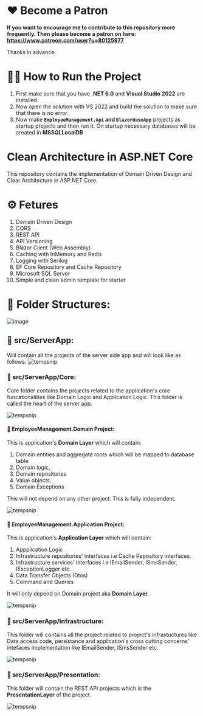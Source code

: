 <!---
# 🔥 Attention!!

**Currently, .NET MAUI is in preview, and setting up the environment for the .NET MAUI is quite tricky and challenging. So if you would like to ignore/skip .NET MAUI for now then, simply remove the `MauiBlazorApp` and `MauiBlazorApp.WinUI` projects from the solution and build the solution. Now everything should work fine!**
-->

# ❤️ Become a Patron
**If you want to encourage me to contribute to this repository more frequently. Then please become a patron on here: https://www.patreon.com/user?u=80125977**

Thanks in advance.

# 🏃‍♂️ How to Run the Project
  1. First make sure that you have **.NET 6.0** and **Visual Studio 2022** are installed.
  2. Now open the solution with VS 2022 and build the solution to make sure that there is no error.
  3. Now make **`EmployeeManagement.Api` and `BlazorWasmApp`** projects as startup projects and then run it. On startup necessary databases will be created in **MSSQLLocalDB**

# Clean Architecture in ASP.NET Core
This repository contains the implementation of Domain Driven Design and Clear Architecture in ASP.NET Core.

# ⚙️ Fetures
1. Domain Driven Design
2. CQRS
3. REST API
4. API Versioning
5. Blazor Client (Web Assembly)
6. Caching with InMemory and Redis
7. Logging with Serilog
8. EF Core Repository and Cache Repository
9. Microsoft SQL Server
10. Simple and clean admin template for starter

# 📁 Folder Structures:
![image](https://user-images.githubusercontent.com/14342773/188484576-458676e4-a912-4b35-89f9-af062e1f343e.png)

## 📂 src/ServerApp:
  Will contain all the projects of the server side app and will look like as follows:
  ![tempsnip](https://user-images.githubusercontent.com/14342773/188484945-2b5bb4a8-37e0-416b-93e7-87a56fb9f20d.png)

### 📂 src/ServerApp/Core:
  Core folder contains the projects related to the application's core funcationalities like Domain Logic and Application Logic. This folder is called the heart of the server app.
  
  ![tempsnip](https://user-images.githubusercontent.com/14342773/188485084-9b67457b-aeed-4003-9e6f-d0d1e1865073.png)

  
#### 📝 EmployeeManagement.Domain Project: 
  This is application's **Domain Layer** which will contain:
   1. Domain entities and aggregate roots which will be mapped to database table
   2. Domain logic,
   3. Domain repositories
   4. Value objects.
   5. Domain Exceptions

This will not depend on any other project. This is fully independent.

![tempsnip](https://user-images.githubusercontent.com/14342773/188485592-9a95589c-792e-422d-85ca-88b7eb91941b.png)

#### 📝 EmployeeManagement.Application Project:
  This is application's **Application Layer** which will contain:
   1. Appplication Logic
   2. Infrastructure repositories' interfaces i.e Cache Repository interfaces.
   3. Infrastructure services' interfaces i.e IEmailSender, ISmsSender, IExceptionLogger etc.
   4. Data Transfer Objects (Dtos)
   5. Command and Queries
  
  It will only depend on Domain project aka **Domain Layer.**
  
  ![tempsnip](https://user-images.githubusercontent.com/14342773/188486030-ea017c5e-2a31-4013-b634-a89d8f07ef15.png)

  
### 📂 src/ServerApp/Infrastructure:
  This folder will contains all the project related to project's infrastuctures like Data access code, persistance and application's cross cutting concerns' intefaces implementation like IEmailSender, ISmsSender etc.
  
  ![tempsnip](https://user-images.githubusercontent.com/14342773/188486351-ace161da-2a5c-45f7-95d1-319ba166df4e.png)

  
### 📂 src/ServerApp/Presentation:
  This folder will contain the REST API projects which is the **PresentationLayer** of the project.
  
  ![tempsnip](https://user-images.githubusercontent.com/14342773/188486653-289f5002-66ed-4641-9e13-f9a8e162fd57.png)


